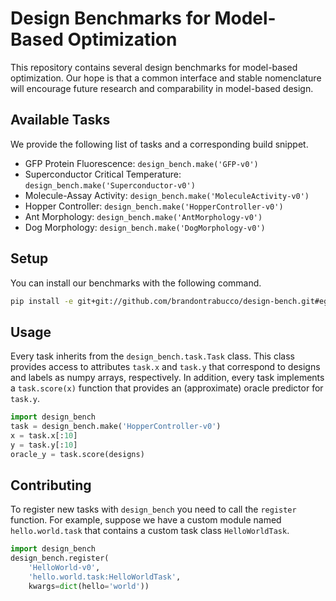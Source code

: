 # Design Benchmarks for Model-Based Optimization

This repository contains several design benchmarks for model-based optimization. Our hope is that a common interface and stable nomenclature will encourage future research and comparability in model-based design.

## Available Tasks

We provide the following list of tasks and a corresponding build snippet.

* GFP Protein Fluorescence: `design_bench.make('GFP-v0')`
* Superconductor Critical Temperature: `design_bench.make('Superconductor-v0')`
* Molecule-Assay Activity: `design_bench.make('MoleculeActivity-v0')`
* Hopper Controller: `design_bench.make('HopperController-v0')`
* Ant Morphology: `design_bench.make('AntMorphology-v0')`
* Dog Morphology: `design_bench.make('DogMorphology-v0')`

## Setup

You can install our benchmarks with the following command.

```bash
pip install -e git+git://github.com/brandontrabucco/design-bench.git#egg=design_bench
```

## Usage

Every task inherits from the `design_bench.task.Task` class. This class provides access to attributes `task.x` and `task.y` that correspond to designs and labels as numpy arrays, respectively. In addition, every task implements a `task.score(x)` function that provides an (approximate) oracle predictor for `task.y`.

```python
import design_bench
task = design_bench.make('HopperController-v0')
x = task.x[:10]
y = task.y[:10]
oracle_y = task.score(designs)
```

## Contributing

To register new tasks with `design_bench` you need to call the `register` function. For example, suppose we have a custom module named `hello.world.task` that contains a custom task class `HelloWorldTask`.

```python
import design_bench
design_bench.register(
    'HelloWorld-v0',
    'hello.world.task:HelloWorldTask',
    kwargs=dict(hello='world'))
```
